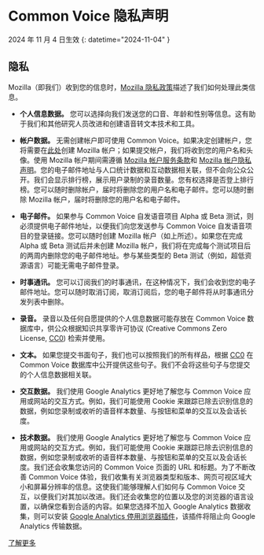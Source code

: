 # Common Voice 隐私声明 

2024 年 11 月 4 日生效 {: datetime="2024-11-04" }

## 隐私

Mozilla（即我们）收到您的信息时，[Mozilla 隐私政策](https://www.mozilla.org/privacy)描述了我们如何处理此类信息。

* **个人信息数据。** 您可以选择向我们发送您的口音、年龄和性别等信息。这有助于我们和其他研究人员改进和创建语音转文本技术和工具。

* **帐户数据。** 无需创建帐户即可使用 Common Voice。如果决定创建帐户，您将需要在[此处](https://commonvoice.mozilla.org/login)创建 Mozilla 帐户；如果提交帐户，我们将收到您的用户名和头像。使用 Mozilla 帐户期间需遵循 [Mozilla 帐户服务条款](https://www.mozilla.org/about/legal/terms/services/)和 [Mozilla 帐户隐私声明](https://www.mozilla.org/privacy/mozilla-accounts/)。您的电子邮件地址与人口统计数据和互动数据相关联，但不会向公众公开。我们会显示排行榜，展示用户录制的录音数量。您有权选择是否登上排行榜。您可以随时删除帐户，届时将删除您的用户名和电子邮件。您可以随时删除 Mozilla 帐户，届时将删除您的用户名和电子邮件。

* **电子邮件。** 如果参与 Common Voice 自发语音项目 Alpha 或 Beta 测试，则必须提供电子邮件地址，以便我们向您发送参与 Common Voice 自发语音项目的登录链接。您可以随时创建 Mozilla 帐户（如上所述）。如果您在完成 Alpha 或 Beta 测试后并未创建 Mozilla 帐户，我们将在完成每个测试项目后的两周内删除您的电子邮件地址。参与某些类型的 Beta 测试（例如，超低资源语言）可能无需电子邮件登录。

* **时事通讯。** 您可以订阅我们的时事通讯，在这种情况下，我们会收到您的电子邮件地址。您可以随时取消订阅，取消订阅后，您的电子邮件将从时事通讯分发列表中删除。

* **录音。** 录音以及任何自愿提供的个人信息数据可能存放在 Common Voice 数据库中，供公众根据知识共享零许可协议 (Creative Commons Zero License, [CC0](https://creativecommons.org/publicdomain/zero/1.0/)) 检索并使用。

* **文本。** 如果您提交书面句子，我们也可以按照我们的所有样品，根据 [CC0](https://creativecommons.org/publicdomain/zero/1.0/) 在 Common Voice 数据库中公开提供这些句子。我们不会将这些句子与您提交的个人信息数据相关联。

* **交互数据。** 我们使用 Google Analytics 更好地了解您与 Common Voice 应用或网站的交互方式。例如，我们可能使用 Cookie 来跟踪已除去识别信息的数据，例如您录制或收听的语音样本数量、与按钮和菜单的交互以及会话长度。

* **技术数据。** 我们使用 Google Analytics 更好地了解您与 Common Voice 应用或网站的交互方式。例如，我们可能使用 Cookie 来跟踪已除去识别信息的数据，例如您录制或收听的语音样本数量、与按钮和菜单的交互以及会话长度。我们还会收集您访问的 Common Voice 页面的 URL 和标题。为了不断改善 Common Voice 体验，我们收集有关浏览器类型和版本、网页可视区域大小和屏幕分辨率的信息。这使我们能够理解人们如何与 Common Voice 交互，以便我们对其加以改进。我们还会收集您的位置以及您的浏览器的语言设置，以确保您看到合适的内容。如果您选择不加入 Google Analytics 数据收集，则可以安装 [Google Analytics 停用浏览器插件](https://tools.google.com/dlpage/gaoptout)，该插件将阻止向 Google Analytics 传输数据。 

[了解更多](https://github.com/common-voice/common-voice/blob/main/docs/data_dictionary.md)

